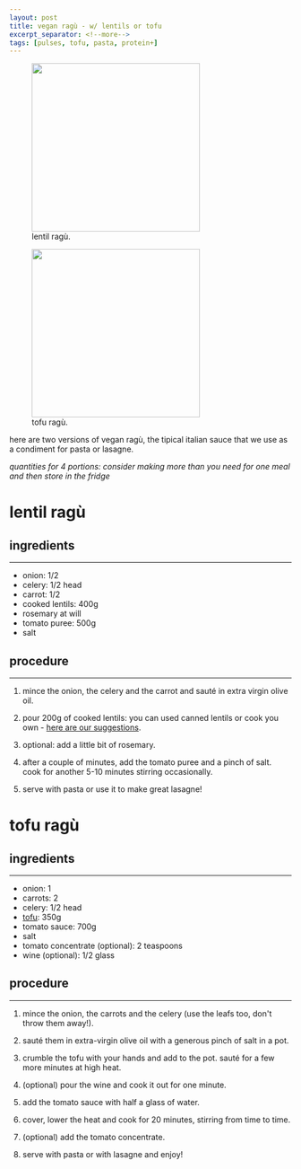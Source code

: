 ```yaml
---
layout: post
title: vegan ragù - w/ lentils or tofu
excerpt_separator: <!--more-->
tags: [pulses, tofu, pasta, protein+]
---
```

<figure class="image">
 <img src="../../../images/lentil-ragu.jpg" width="300">
  <figcaption>lentil ragù.</figcaption>
</figure>

<figure class="image">
 <img src="../../../images/tofu-ragu.jpeg" width="300">
  <figcaption>tofu ragù.</figcaption>
</figure>

<!--more-->

here are two versions of vegan ragù, the tipical italian sauce that we use as a condiment for pasta or lasagne.

*quantities for 4 portions: consider making more than you need for one meal and then store in the fridge*

# lentil ragù

## ingredients
---

- onion: 1/2
- celery: 1/2 head
- carrot: 1/2
- cooked lentils: 400g
- rosemary at will 
- tomato puree: 500g 
- salt


## procedure
---

1. mince the onion, the celery and the carrot and sauté in extra virgin olive oil.
   
2. pour 200g of cooked lentils: you can used canned lentils or cook you own - [here are our suggestions](https://fagiolini.github.io/pulses-guide/). 
   
3. optional: add a little bit of rosemary.
   
4. after a couple of minutes, add the tomato puree and a pinch of salt. cook for another 5-10 minutes stirring occasionally.
   
5. serve with pasta or use it to make great lasagne!

# tofu ragù

## ingredients
---

- onion: 1
- carrots: 2
- celery: 1/2 head
- [tofu](https://fagiolini.github.io/guide-tofu/): 350g
- tomato sauce: 700g
- salt
- tomato concentrate (optional): 2 teaspoons
- wine (optional): 1/2 glass

## procedure
---

1. mince the onion, the carrots and the celery (use the leafs too, don't throw them away!).
   
2. sauté them in extra-virgin olive oil with a generous pinch of salt in a pot.
   
3. crumble the tofu with your hands and add to the pot. sauté for a few more minutes at high heat.
   
4. (optional) pour the wine and cook it out for one minute.
   
5. add the tomato sauce with half a glass of water.
   
6. cover, lower the heat and cook for 20 minutes, stirring from time to time.
   
7. (optional) add the tomato concentrate.
   
8. serve with pasta or with lasagne and enjoy!
